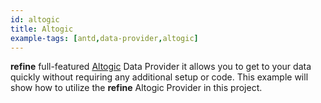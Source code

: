 ```yaml
---
id: altogic
title: Altogic
example-tags: [antd,data-provider,altogic]
---
```


**refine** full-featured [Altogic](https://altogic.com/) Data Provider it allows you to get to your data quickly without requiring any additional setup or code. This example will show how to utilize the **refine** Altogic Provider in this project.

<StackblitzExample path="data-provider-altogic" />
